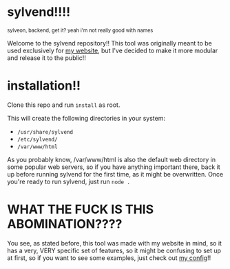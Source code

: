 # sylvend!!!!

<sub>sylveon, backend, get it? yeah i'm not really good with names</sub>

Welcome to the sylvend repository!! This tool was originally meant to be used exclusively for [my website](https://meow.sylv.cat/), but I've decided to make it more modular and release it to the public!!

# installation!!

Clone this repo and run `install` as root.

This will create the following directories in your system:

- `/usr/share/sylvend`
- `/etc/sylvend/`
- `/var/www/html`

As you probably know, /var/www/html is also the default web directory in some popular web servers, so if you have anything important there, back it up before running sylvend for the first time, as it might be overwritten. Once you're ready to run sylvend, just run `node .`

# WHAT THE FUCK IS THIS ABOMINATION????

You see, as stated before, this tool was made with my website in mind, so it has a very, VERY specific set of features, so it might be confusing to set up at first, so if you want to see some examples, just check out [my config](https://github.com/meowsylv/website)!!
